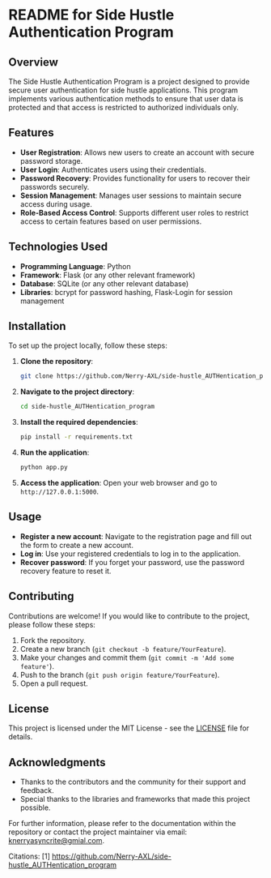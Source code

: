 # README for Side Hustle Authentication Program

## Overview

The Side Hustle Authentication Program is a project designed to provide secure user authentication for side hustle applications. This program implements various authentication methods to ensure that user data is protected and that access is restricted to authorized individuals only.

## Features

- **User Registration**: Allows new users to create an account with secure password storage.
- **User Login**: Authenticates users using their credentials.
- **Password Recovery**: Provides functionality for users to recover their passwords securely.
- **Session Management**: Manages user sessions to maintain secure access during usage.
- **Role-Based Access Control**: Supports different user roles to restrict access to certain features based on user permissions.

## Technologies Used

- **Programming Language**: Python
- **Framework**: Flask (or any other relevant framework)
- **Database**: SQLite (or any other relevant database)
- **Libraries**: bcrypt for password hashing, Flask-Login for session management

## Installation

To set up the project locally, follow these steps:

1. **Clone the repository**:
   ```bash
   git clone https://github.com/Nerry-AXL/side-hustle_AUTHentication_program.git
   ```

2. **Navigate to the project directory**:
   ```bash
   cd side-hustle_AUTHentication_program
   ```

3. **Install the required dependencies**:
   ```bash
   pip install -r requirements.txt
   ```

4. **Run the application**:
   ```bash
   python app.py
   ```

5. **Access the application**: Open your web browser and go to `http://127.0.0.1:5000`.

## Usage

- **Register a new account**: Navigate to the registration page and fill out the form to create a new account.
- **Log in**: Use your registered credentials to log in to the application.
- **Recover password**: If you forget your password, use the password recovery feature to reset it.

## Contributing

Contributions are welcome! If you would like to contribute to the project, please follow these steps:

1. Fork the repository.
2. Create a new branch (`git checkout -b feature/YourFeature`).
3. Make your changes and commit them (`git commit -m 'Add some feature'`).
4. Push to the branch (`git push origin feature/YourFeature`).
5. Open a pull request.

## License

This project is licensed under the MIT License - see the [LICENSE](LICENSE) file for details.

## Acknowledgments

- Thanks to the contributors and the community for their support and feedback.
- Special thanks to the libraries and frameworks that made this project possible. 

For further information, please refer to the documentation within the repository or contact the project maintainer via email:
knerryasyncrite@gmial.com.

Citations:
[1] https://github.com/Nerry-AXL/side-hustle_AUTHentication_program
